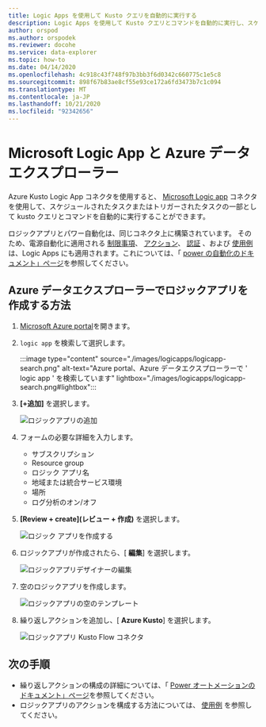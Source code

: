 ```yaml
---
title: Logic Apps を使用して Kusto クエリを自動的に実行する
description: Logic Apps を使用して Kusto クエリとコマンドを自動的に実行し、スケジュールを設定する方法について説明します。
author: orspod
ms.author: orspodek
ms.reviewer: docohe
ms.service: data-explorer
ms.topic: how-to
ms.date: 04/14/2020
ms.openlocfilehash: 4c918c43f748f97b3bb3f6d0342c660775c1e5c8
ms.sourcegitcommit: 898f67b83ae8cf55e93ce172a6fd3473b7c1c094
ms.translationtype: MT
ms.contentlocale: ja-JP
ms.lasthandoff: 10/21/2020
ms.locfileid: "92342656"
---
```

# <a name="microsoft-logic-app-and-azure-data-explorer"></a>Microsoft Logic App と Azure データエクスプローラー

Azure Kusto Logic App コネクタを使用すると、 [Microsoft Logic app](/azure/logic-apps/logic-apps-what-are-logic-apps) コネクタを使用して、スケジュールされたタスクまたはトリガーされたタスクの一部として kusto クエリとコマンドを自動的に実行することができます。

ロジックアプリとパワー自動化は、同じコネクタ上に構築されています。 そのため、電源自動化に適用される [制限事項](../../flow.md#limitations)、 [アクション](../../flow.md#flow-actions)、 [認証](../../flow.md#authentication) 、および [使用例](../../flow-usage.md) は、Logic Apps にも適用されます。これについては、「 [power の自動化のドキュメント」ページ](../../flow.md)を参照してください。

## <a name="how-to-create-a-logic-app-with-azure-data-explorer"></a>Azure データエクスプローラーでロジックアプリを作成する方法

1. [Microsoft Azure portal](https://ms.portal.azure.com/)を開きます。 
1. `logic app` を検索して選択します。

    :::image type="content" source="./images/logicapps/logicapp-search.png" alt-text="Azure portal、Azure データエクスプローラーで ' logic app ' を検索しています" lightbox="./images/logicapps/logicapp-search.png#lightbox":::

1. **[+追加]** を選択します。

    ![ロジックアプリの追加](./Images/logicapps/logicapp-add.png)

1. フォームの必要な詳細を入力します。
    * サブスクリプション
    * Resource group
    * ロジック アプリ名
    * 地域または統合サービス環境
    * 場所
    * ログ分析のオン/オフ
1. **[Review + create]\(レビュー + 作成\)** を選択します。

    ![ロジック アプリを作成する](./Images/logicapps/logicapp-create-new.png)

1. ロジックアプリが作成されたら、[ **編集**] を選択します。

    ![ロジックアプリデザイナーの編集](./Images/logicapps/logicapp-editdesigner.png "logicapp-editdesigner")

1. 空のロジックアプリを作成します。

    ![ロジックアプリの空のテンプレート](./Images/logicapps/logicapp-blanktemplate.png "logicapp-空白のテンプレート")

1. 繰り返しアクションを追加し、[ **Azure Kusto**] を選択します。

    ![ロジックアプリ Kusto Flow コネクタ](./Images/logicapps/logicapp-kustoconnector.png "logicapp-kustoconnector")

## <a name="next-steps"></a>次の手順

* 繰り返しアクションの構成の詳細については、「 [Power オートメーションのドキュメント」ページ](../../flow.md)を参照してください。
* ロジックアプリのアクションを構成する方法については、 [使用例](../../flow-usage.md) を参照してください。
